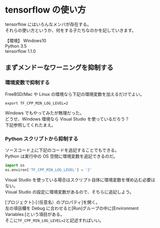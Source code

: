 # tensorflow の使い方

tensorflow にはいろんなメンバが存在する。  
それらの使い方というか、何をする子たちなのかを記していきます。

【環境】
Windows10  
Python 3.5  
tensorflow 1.1.0

## まずメンドーなワーニングを抑制する

### 環境変数で抑制する

FreeBSD/Mac や Linux の環境なら下記の環境変数を加えるだけでよい。

```bash:bashrc
export TF_CPP_MIN_LOG_LEVEL=2
```

Windows でもやってみたが無理だった。  
どうせ、Windows 環境なら Visual Studio を使っているだろう？  
下記参照してくれたまえ。

### Python スクリプトから抑制する

ソースコード上に下記のコードを追記することでもできる。  
Python は実行中の OS 空間に環境変数を追記できるのだ。

```python
import os
os.environ['TF_CPP_MIN_LOG_LEVEL'] = '2'
```

Visual Studio を使っている場合はスクリプト自体に環境変数を埋め込む必要はない。  
Visual Studio の設定に環境変数があるので、そちらに追記しよう。

[プロジェクト]-[（任意名）のプロパティ]を開く。  
左の項目欄を Debug に合わせると[Run]グループの中に[Environment Variables:]という項目がある。  
そこに`TF_CPP_MIN_LOG_LEVEL=2`と記述すればいい。
